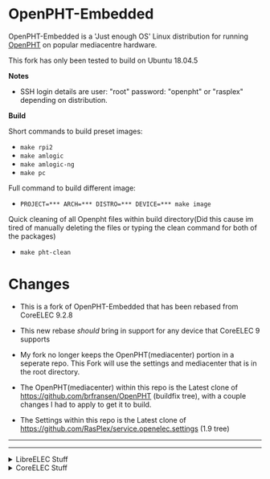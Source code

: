 # OpenPHT-Embedded
OpenPHT-Embedded is a 'Just enough OS' Linux distribution for running [OpenPHT](https://github.com/RasPlex/OpenPHT) on popular mediacentre hardware.

This fork has only been tested to build on Ubuntu 18.04.5

**Notes**

* SSH login details are user: "root" password: "openpht" or "rasplex" depending on distribution.

**Build**

Short commands to build preset images:

* `make rpi2`
* `make amlogic`
* `make amlogic-ng`
* `make pc`

Full command to build different image:

* `PROJECT=*** ARCH=*** DISTRO=*** DEVICE=*** make image`


Quick cleaning of all Openpht files within build directory(Did this cause im tired of manually deleting the files or typing the clean command for both of the packages)

* `make pht-clean`


# Changes

* This is a fork of OpenPHT-Embedded that has been rebased from CoreELEC 9.2.8

* This new rebase *should* bring in support for any device that CoreELEC 9 supports

* My fork no longer keeps the OpenPHT(mediacenter) portion in a seperate repo. This Fork will use the settings and mediacenter that is in the root directory.

* The OpenPHT(mediacenter) within this repo is the Latest clone of https://github.com/brfransen/OpenPHT (buildfix tree), with a couple changes I had to apply to get it to build.
* The Settings within this repo is the Latest clone of https://github.com/RasPlex/service.openelec.settings (1.9 tree)



------------
------------

<details>
<summary>LibreELEC Stuff</summary>
<br>
Source code

https://github.com/LibreELEC/LibreELEC.tv

License
LibreELEC original code is released under GPLv2.
Copyright
As LibreELEC includes code from many upstream projects it includes many copyright owners. LibreELEC makes NO claim of copyright on any upstream code. However all original LibreELEC authored code is copyright LibreELEC.tv. For a complete copyright list please checkout the source code to examine license headers. Unless expressly stated otherwise all code submitted to the LibreELEC project (in any form) is licensed under GPLv2 and copyright is donated to LibreELEC.tv. This approach allows the project to stay manageable in the long term by giving us freedom to maintain the code as part of the whole without the management overhead of preserving contact with every submitter, e.g. GPLv3. You are absolutely free to retain copyright. To retain copyright simply add a copyright header to each submitted code page. If you submit code that is not your own work it is your responsibility to place a header stating the copyright.
</details>
<details>
<summary>CoreELEC Stuff</summary>
<br>
CoreELEC is a 'Just enough OS' Linux distribution for running the award-winning [Kodi](https://kodi.tv) software on popular low-cost hardware. CoreELEC is a minor fork of [LibreELEC](https://libreelec.tv), it's built by the community for the community. [CoreELEC website](http://coreelec.org).

**Issues & Support**

Please report issues via the CoreELEC [Forum](https://discourse.coreelec.org).

**Donations**

At this moment we do not accept Donations. We are doing this for fun not for profit.

**License**

CoreELEC original code is released under [GPLv2](https://www.gnu.org/licenses/gpl-2.0.html).

**Copyright**

As CoreELEC includes code from many upstream projects it includes many copyright owners. CoreELEC makes NO claim of copyright on any upstream code. Patches to upstream code have the same license as the upstream project, unless specified otherwise. For a complete copyright list please checkout the source code to examine license headers. Unless expressly stated otherwise all code submitted to the CoreELEC project (in any form) is licensed under [GPLv2](https://www.gnu.org/licenses/gpl-2.0.html). You are absolutely free to retain copyright. To retain copyright simply add a copyright header to each submitted code page. If you submit code that is not your own work it is your responsibility to place a header stating the copyright.
</details>
